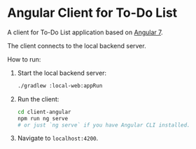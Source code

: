 # Angular Client for To-Do List

A client for To-Do List application based on [Angular 7](https://angular.io/).

The client connects to the local backend server.

How to run:

1. Start the local backend server:
    ```bash
    ./gradlew :local-web:appRun
    ```
    
2. Run the client:
    ```bash
    cd client-angular
    npm run ng serve 
    # or just `ng serve` if you have Angular CLI installed.
    ```
    
3. Navigate to `localhost:4200`.
